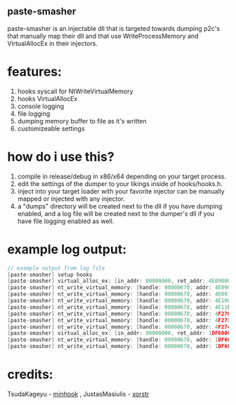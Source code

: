 ## paste-smasher
paste-smasher is an injectable dll that is targeted towards dumping p2c's that manually map their dll and that use WriteProcessMemory and VirtualAllocEx in their injectors.

# features:
1. hooks syscall for NtWriteVirtualMemory
2. hooks VirtualAllocEx
3. console logging
4. file logging
5. dumping memory buffer to file as it's written
6. customizeable settings

# how do i use this?
1. compile in release/debug in x86/x64 depending on your target process.
2. edit the settings of the dumper to your likings inside of hooks/hooks.h.
3. inject into your target loader with your favorite injector can be manually mapped or injected with any injector.
4. a "dumps" directory will be created next to the dll if you have dumping enabled, and a log file will be created next to the dumper's dll if you have file logging enabled as well.

# example log output:
```cpp
// example output from log file
[paste-smasher] setup hooks
[paste-smasher] virtual_alloc_ex: [in_addr: 00000000, ret_addr: 4E090000, alloc_size: 18792448, type: 12288, prot: 64, idx: 1]
[paste-smasher] nt_write_virtual_memory: [handle: 00000670, addr: 4E090000, buffer: 07130040, size: 1024, idx: 1, alloc_idx: 1]
[paste-smasher] nt_write_virtual_memory: [handle: 00000670, addr: 4E091000, buffer: 07130440, size: 454144, idx: 2, alloc_idx: 1]
[paste-smasher] nt_write_virtual_memory: [handle: 00000670, addr: 4E100000, buffer: 0719F240, size: 123904, idx: 3, alloc_idx: 1]
[paste-smasher] nt_write_virtual_memory: [handle: 00000670, addr: 4E11F000, buffer: 071BD640, size: 5120, idx: 4, alloc_idx: 1]
[paste-smasher] nt_write_virtual_memory: [handle: 00000670, addr: 4F270000, buffer: 071BEA40, size: 10240, idx: 5, alloc_idx: 1]
[paste-smasher] nt_write_virtual_memory: [handle: 00000670, addr: 4F273000, buffer: 071C1240, size: 512, idx: 6, alloc_idx: 1]
[paste-smasher] nt_write_virtual_memory: [handle: 00000670, addr: 4F274000, buffer: 071C1440, size: 30720, idx: 7, alloc_idx: 1]
[paste-smasher] virtual_alloc_ex: [in_addr: 00000000, ret_addr: 1DF60000, alloc_size: 4096, type: 12288, prot: 64, idx: 2]
[paste-smasher] nt_write_virtual_memory: [handle: 00000670, addr: 1DF60000, buffer: 01CFF2CC, size: 24, idx: 8, alloc_idx: 2]
[paste-smasher] nt_write_virtual_memory: [handle: 00000670, addr: 1DF60018, buffer: 0020F060, size: 256, idx: 9, alloc_idx: 2]
```

# credits:
TsudaKageyu - [minhook](https://github.com/TsudaKageyu/minhook)
, JustasMasiulis - [xorstr](https://github.com/JustasMasiulis/xorstr)
